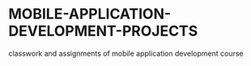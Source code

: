 # MOBILE-APPLICATION-DEVELOPMENT-PROJECTS
classwork and assignments of mobile application development course
